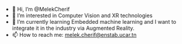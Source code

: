- 👋 Hi, I’m @MelekCherif
- 👀 I’m interested in Computer Vision and XR technologies
- 🌱 I’m currently learning Embedded machine learning and I want to integrate it in the industry via Augmented Reality.
- 📫 How to reach me: melek.cherif@enstab.ucar.tn
